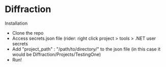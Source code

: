 # Diffraction

Installation 
- Clone the repo
- Access secrets.json file (rider: right click project > tools > .NET user secrets
- Add "project_path" : "/path/to/directory/" to the json file (in this case it would be Diffraction/Projects/TestingOne)
- Run!
